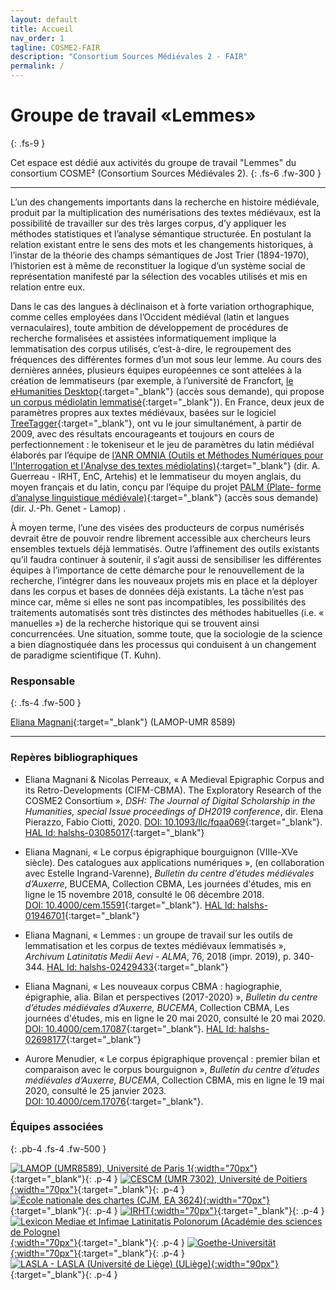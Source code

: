 ```yaml
---
layout: default
title: Accueil
nav_order: 1
tagline: COSME2-FAIR
description: "Consortium Sources Médiévales 2 - FAIR"
permalink: /
---
```


# Groupe de travail «Lemmes»
{: .fs-9 }

Cet espace est dédié aux activités du groupe de travail "Lemmes" du consortium COSME² (Consortium Sources Médiévales 2). 
{: .fs-6 .fw-300 }

---

L’un des changements importants dans la recherche en histoire médiévale, produit par la multiplication des numérisations des textes médiévaux, est la possibilité de travailler sur des très larges corpus, d’y appliquer les méthodes statistiques et l’analyse sémantique structurée. En postulant la relation existant entre le sens des mots et les changements historiques, à l’instar de la théorie des champs sémantiques de Jost Trier (1894-1970), l’historien est à même de reconstituer la logique d’un système social de représentation manifesté par la sélection des vocables utilisés et mis en relation entre eux.

Dans le cas des langues à déclinaison et à forte variation orthographique, comme celles employées dans l’Occident médiéval (latin et langues vernaculaires), toute ambition de développement de procédures de recherche formalisées et assistées informatiquement implique la lemmatisation des corpus utilisés, c’est-à-dire, le regroupement des fréquences des différentes formes d’un mot sous leur lemme. Au cours des dernières années, plusieurs équipes européennes ce sont attelées à la création de lemmatiseurs (par exemple, à l’université de Francfort, [le eHumanities Desktop](https://www.texttechnologylab.org/applications/ehumanities-desktop/){:target="_blank"} (accès sous demande), qui propose [un corpus médiolatin lemmatisé](https://lta.bbaw.de/lexicon/fll/sl){:target="_blank"}). En France, deux jeux de paramètres propres aux textes médiévaux, basées sur le logiciel [TreeTagger](https://www.cis.uni-muenchen.de/~schmid/tools/TreeTagger/){:target="_blank"}, ont vu le jour simultanément, à partir de 2009, avec des résultats encourageants et toujours en cours de perfectionnement : le tokeniseur et le jeu de paramètres du latin médiéval élaborés par l’équipe de [l’ANR OMNIA (Outils et Méthodes Numériques pour l'Interrogation et l'Analyse des textes médiolatins)](https://glossaria.eu/lemmatisation/#page-content){:target="_blank"} (dir. A. Guerreau - IRHT, EnC, Artehis)  et le lemmatiseur du moyen anglais, du moyen français et du latin, conçu par l’équipe du projet [PALM (Plate- forme d’analyse linguistique médiévale)](http://palm.huma-num.fr/PALM/){:target="_blank"} (accès sous demande) (dir. J.-Ph. Genet - Lamop) .

À moyen terme, l’une des visées des producteurs de corpus numérisés devrait être de pouvoir rendre librement accessible aux chercheurs leurs ensembles textuels déjà lemmatisés. Outre l’affinement des outils existants qu’il faudra continuer à soutenir, il s’agit aussi de sensibiliser les différentes équipes à l’importance de cette démarche pour le renouvellement de la recherche, l’intégrer dans les nouveaux projets mis en place et la déployer dans les corpus et bases de données déjà existants. La tâche n’est pas mince car, même si elles ne sont pas incompatibles, les possibilités des traitements automatisés sont très distinctes des méthodes habituelles (i.e. « manuelles ») de la recherche historique qui se trouvent ainsi concurrencées. Une situation, somme toute, que la sociologie de la science a bien diagnostiquée dans les processus qui conduisent à un changement de paradigme scientifique (T. Kuhn).

### Responsable
{: .fs-4 .fw-500 }

[Eliana Magnani](https://www.pantheonsorbonne.fr/page-perso/emagnani){:target="_blank"} (LAMOP-UMR 8589)

---

### Repères bibliographiques

- Eliana Magnani & Nicolas Perreaux, « A Medieval Epigraphic Corpus and its Retro-Developments (CIFM-CBMA). The Exploratory Research of the COSME2 Consortium », _DSH: The Journal of Digital Scholarship in the Humanities, special Issue proceedings of DH2019 conference_, dir. Elena Pierazzo, Fabio Ciotti, 2020. [DOI: 10.1093/llc/fqaa069](https://doi.org/10.1093/llc/fqaa069){:target="_blank"}. [HAL Id: halshs-03085017](https://halshs.archives-ouvertes.fr/halshs-03085017){:target="_blank"}

- Eliana Magnani, « Le corpus épigraphique bourguignon (VIIIe-XVe siècle). Des catalogues aux applications numériques »,  (en collaboration avec Estelle Ingrand-Varenne), _Bulletin du centre d’études médiévales d’Auxerre_, BUCEMA, Collection CBMA, Les journées d'études, mis en ligne le 15 novembre 2018, consulté le 06 décembre 2018. [DOI: 10.4000/cem.15591](https://doi.org/10.4000/cem.15591){:target="_blank"}. [HAL Id: halshs-01946701](https://halshs.archives-ouvertes.fr/halshs-01946701){:target="_blank"}

- Eliana Magnani, « Lemmes : un groupe de travail sur les outils de lemmatisation et les corpus de textes médiévaux lemmatisés », _Archivum Latinitatis Medii Aevi - ALMA_, 76, 2018 (impr. 2019), p. 340-344. [HAL Id: halshs-02429433](https://halshs.archives-ouvertes.fr/halshs-02429433){:target="_blank"}

- Eliana Magnani, « Les nouveaux corpus CBMA : hagiographie, épigraphie, alia. Bilan et perspectives (2017-2020) », _Bulletin du centre d’études médiévales d’Auxerre, BUCEMA_, Collection CBMA, Les journées d'études, mis en ligne le 20 mai 2020, consulté le 20 mai 2020. [DOI: 10.4000/cem.17087](https://doi.org/10.4000/cem.17087){:target="_blank"}. [HAL Id: halshs-02698177](https://halshs.archives-ouvertes.fr/halshs-02698177){:target="_blank"}

- Aurore Menudier, « Le corpus épigraphique provençal : premier bilan et comparaison avec le corpus bourguignon », _Bulletin du centre d’études médiévales d’Auxerre, BUCEMA_, Collection CBMA, mis en ligne le 19 mai 2020, consulté le 25 janvier 2023. [DOI: 10.4000/cem.17076](https://doi.org/10.4000/cem.17076){:target="_blank"}. 

### Équipes associées
{: .pb-4 .fs-4 .fw-500 }

[![LAMOP (UMR8589), Université de Paris 1](/assets/images/logos-partners/LAMOP.jpg){:width="70px"}](https://lamop.pantheonsorbonne.fr/laboratoire-medievistique-occidentale-paris){:target="_blank"}{: .p-4 }
[![CESCM (UMR 7302), Université de Poitiers](/assets/images/logos-partners/CESCM.jpeg){:width="70px"}](https://cescm.labo.univ-poitiers.fr){:target="_blank"}{: .p-4 }
[![École nationale des chartes (CJM, EA 3624)](/assets/images/logos-partners/ENC.jpg){:width="70px"}](http://www.chartes.psl.eu){:target="_blank"}{: .p-4 }
[![IRHT](/assets/images/logos-partners/IRHT.svg){:width="70px"}](https://www.irht.cnrs.fr/){:target="_blank"}{: .p-4 }
[![Lexicon Mediae et Infimae Latinitatis Polonorum (Académie des sciences de Pologne)](/assets/images/logos-partners/pan.svg){:width="70px"}](https://pan.pl/){:target="_blank"}{: .p-4 }
[![Goethe-Universität](/assets/images/logos-partners/frankfurt.svg){:width="70px"}](https://www.goethe-university-frankfurt.de){:target="_blank"}{: .p-4 }
[![LASLA - LASLA (Université de Liège) (ULiège)](/assets/images/logos-partners/lasla-uliege.png){:width="90px"}](https://www.lasla.uliege.be/cms/c_8508894/fr/lasla){:target="_blank"}{: .p-4 }


